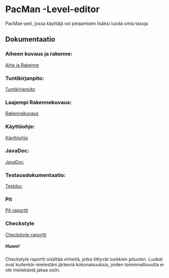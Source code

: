 # PacMan -Level-editor
PacMan-peli, jossa käyttäjä voi pelaamisen lisäksi luoda omia tasoja

## Dokumentaatio
### Aiheen kuvaus ja rakenne:
[Aihe ja Rakenne](https://github.com/eeropu/PacMan--Level-editor/blob/master/dokumentaatio/AiheenKuvausJaRakenne.md)
### Tuntikirjanpito:
[Tuntikirjanpito](https://github.com/eeropu/PacMan--Level-editor/blob/master/dokumentaatio/Tuntikirjanpito.md)
### Laajempi Rakennekuvaus:
[Rakennekuvaus](https://github.com/eeropu/PacMan--Level-editor/blob/master/dokumentaatio/Rakennekuvaus.md)
### Käyttöohje:
[Käyttöohje](https://github.com/eeropu/PacMan--Level-editor/blob/master/dokumentaatio/Kayttoohjeet.md)
### JavaDoc:
[JavaDoc](https://htmlpreview.github.io/?https://github.com/eeropu/PacMan--Level-editor/blob/master/javadoc/index.html)
### Testausdokumentaatio:
[Testdoc](https://github.com/eeropu/PacMan--Level-editor/blob/master/dokumentaatio/Testausdokumentti.md)
### Pit
[Pit-raportti](https://htmlpreview.github.io/?https://github.com/eeropu/PacMan--Level-editor/blob/master/dokumentaatio/pit/index.html)
### Checkstyle
[Checkstyle-raportti](https://htmlpreview.github.io/?https://github.com/eeropu/PacMan--Level-editor/blob/master/dokumentaatio/checkstyle/checkstyle.html)
##### Huom!
Checkstyle raportti sisältää virheitä, jotka liittyvät luokkien pituuten. Luokat ovat kuitenkin mielestäni järkeviä kokonaisuuksia, joiden toiminnallisuutta ei ole mielekästä jakaa osiin.
